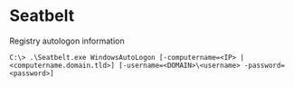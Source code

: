 # Seatbelt

Registry autologon information

```
C:\> .\Seatbelt.exe WindowsAutoLogon [-computername=<IP> | <computername.domain.tld>] [-username=<DOMAIN>\<username> -password=<password>]
```